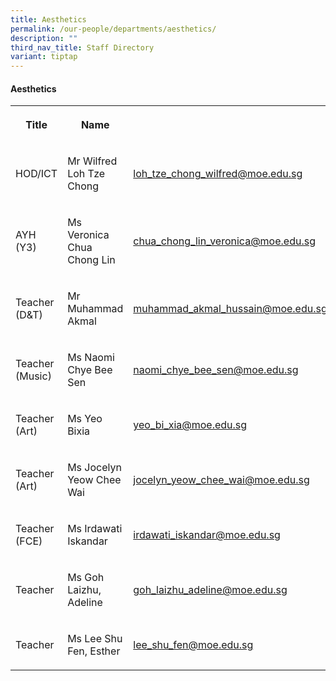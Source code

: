 ```yaml
---
title: Aesthetics
permalink: /our-people/departments/aesthetics/
description: ""
third_nav_title: Staff Directory
variant: tiptap
---
```

<h4>Aesthetics</h4>
<table style="minWidth: 75px">
<colgroup>
<col>
<col>
<col>
</colgroup>
<tbody>
<tr>
<th rowspan="1" colspan="1">
<p>Title</p>
</th>
<th rowspan="1" colspan="1">
<p>Name</p>
</th>
<th rowspan="1" colspan="1">
<p></p>
</th>
</tr>
<tr>
<td rowspan="1" colspan="1">
<p>HOD/ICT</p>
</td>
<td rowspan="1" colspan="1">
<p>Mr Wilfred Loh Tze Chong</p>
</td>
<td rowspan="1" colspan="1">
<p><a href="mailto:loh_tze_chong_wilfred@moe.edu.sg" rel="noopener noreferrer nofollow" target="_blank">loh_tze_chong_wilfred@moe.edu.sg</a>
</p>
</td>
</tr>
<tr>
<td rowspan="1" colspan="1">
<p>AYH (Y3)</p>
</td>
<td rowspan="1" colspan="1">
<p>Ms Veronica Chua Chong Lin</p>
</td>
<td rowspan="1" colspan="1">
<p><a href="mailto:chua_chong_lin_veronica@moe.edu.sg" rel="noopener noreferrer nofollow" target="_blank">chua_chong_lin_veronica@moe.edu.sg</a>
</p>
</td>
</tr>
<tr>
<td rowspan="1" colspan="1">
<p>Teacher (D&amp;T)</p>
</td>
<td rowspan="1" colspan="1">
<p>Mr Muhammad Akmal</p>
</td>
<td rowspan="1" colspan="1">
<p><a href="mailto:muhammad_akmal_hussain@moe.edu.sg" rel="noopener noreferrer nofollow" target="_blank">muhammad_akmal_hussain@moe.edu.sg</a>
</p>
</td>
</tr>
<tr>
<td rowspan="1" colspan="1">
<p>Teacher (Music)</p>
</td>
<td rowspan="1" colspan="1">
<p>Ms Naomi Chye Bee Sen</p>
</td>
<td rowspan="1" colspan="1">
<p><a href="mailto:naomi_chye_bee_sen@moe.edu.sg" rel="noopener noreferrer nofollow" target="_blank">naomi_chye_bee_sen@moe.edu.sg</a>
</p>
</td>
</tr>
<tr>
<td rowspan="1" colspan="1">
<p>Teacher (Art)</p>
</td>
<td rowspan="1" colspan="1">
<p>Ms Yeo Bixia</p>
</td>
<td rowspan="1" colspan="1">
<p><a href="mailto:yeo_bi_xia@moe.edu.sg" rel="noopener noreferrer nofollow" target="_blank">yeo_bi_xia@moe.edu.sg</a>
</p>
</td>
</tr>
<tr>
<td rowspan="1" colspan="1">
<p>Teacher (Art)</p>
</td>
<td rowspan="1" colspan="1">
<p>Ms Jocelyn Yeow Chee Wai</p>
</td>
<td rowspan="1" colspan="1">
<p><a href="mailto:jocelyn_yeow_chee_wai@moe.edu.sg" rel="noopener noreferrer nofollow" target="_blank">jocelyn_yeow_chee_wai@moe.edu.sg</a>
</p>
</td>
</tr>
<tr>
<td rowspan="1" colspan="1">
<p>Teacher (FCE)</p>
</td>
<td rowspan="1" colspan="1">
<p>Ms Irdawati Iskandar</p>
</td>
<td rowspan="1" colspan="1">
<p><a href="mailto:irdawati_iskandar@moe.edu.sg" rel="noopener noreferrer nofollow" target="_blank">irdawati_iskandar@moe.edu.sg</a>
</p>
</td>
</tr>
<tr>
<td rowspan="1" colspan="1">
<p>Teacher</p>
</td>
<td rowspan="1" colspan="1">
<p>Ms Goh Laizhu, Adeline</p>
</td>
<td rowspan="1" colspan="1">
<p><a href="mailto:goh_laizhu_adeline@moe.edu.sg" rel="noopener noreferrer nofollow" target="_blank">goh_laizhu_adeline@moe.edu.sg</a>
</p>
</td>
</tr>
<tr>
<td rowspan="1" colspan="1">
<p>Teacher</p>
</td>
<td rowspan="1" colspan="1">
<p>Ms Lee Shu Fen, Esther</p>
</td>
<td rowspan="1" colspan="1">
<p><a href="mailto:lee_shu_fen@moe.edu.sg" rel="noopener noreferrer nofollow" target="_blank">lee_shu_fen@moe.edu.sg</a>
</p>
</td>
</tr>
</tbody>
</table>
<p></p>